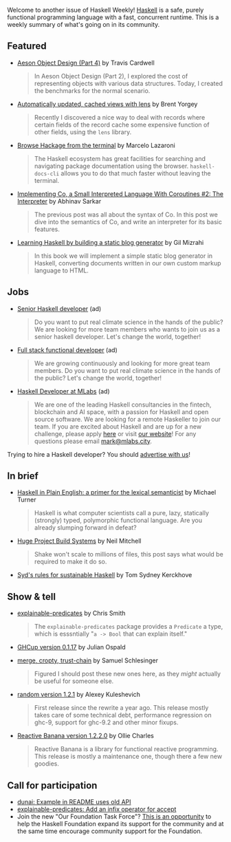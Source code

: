 Welcome to another issue of Haskell Weekly!
[Haskell](https://www.haskell.org) is a safe, purely functional programming language with a fast, concurrent runtime.
This is a weekly summary of what's going on in its community.

## Featured

-   [Aeson Object Design (Part 4)](https://www.extrema.is/blog/2021/09/18/aeson-object-design-part-4) by Travis Cardwell
    > In Aeson Object Design (Part 2), I explored the cost of representing objects with various data structures. Today, I created the benchmarks for the normal scenario.

-   [Automatically updated, cached views with lens](https://byorgey.wordpress.com/2021/09/17/automatically-updated-cached-views-with-lens/) by Brent Yorgey
    > Recently I discovered a nice way to deal with records where certain fields of the record cache some expensive function of other fields, using the `lens` library.

-   [Browse Hackage from the terminal](https://lazamar.github.io/haskell-documentation-in-the-command-line/) by Marcelo Lazaroni
    > The Haskell ecosystem has great facilities for searching and navigating package documentation using the browser. `haskell-docs-cli` allows you to do that much faster without leaving the terminal.

-   [Implementing Co, a Small Interpreted Language With Coroutines #2: The Interpreter](https://abhinavsarkar.net/posts/implementing-co-2/) by Abhinav Sarkar
    > The previous post was all about the syntax of Co. In this post we dive into the semantics of Co, and write an interpreter for its basic features.

-   [Learning Haskell by building a static blog generator](https://soupi.github.io/learn-haskell-blog-generator/) by Gil Mizrahi
    > In this book we will implement a simple static blog generator in Haskell, converting documents written in our own custom markup language to HTML.

## Jobs

<!-- 2021-08-19 through 2021-10-07 -->
-   [Senior Haskell developer](https://careers.carboncloud.com/jobs/1293869-senior-haskell-developer) (ad)
    > Do you want to put real climate science in the hands of the public? We are looking for more team members who wants to join us as a senior haskell developer. Let's change the world, together!

<!-- 2021-08-19 through 2021-10-07 -->
-   [Full stack functional developer](https://careers.carboncloud.com/jobs/935115-on-site-developer-functional-programming) (ad)
    > We are growing continuously and looking for more great team members. Do you want to put real climate science in the hands of the public? Let's change the world, together!

<!-- Runs from 2021-09-23 to 2021-10-14. -->
- [Haskell Developer at MLabs](https://apply.workable.com/mlabs/j/63DAAA4AEF/) (ad)
  > We are one of the leading Haskell consultancies in the fintech, blockchain and AI space, with a passion for Haskell and open source software. We are looking for a remote Haskeller to join our team. If you are excited about Haskell and are up for a new challenge, please apply [here](https://apply.workable.com/mlabs/j/63DAAA4AEF/) or visit [our website](https://mlabs.city/)! For any questions please email <mark@mlabs.city>.

Trying to hire a Haskell developer?
You should [advertise with us](https://haskellweekly.news/advertising.html)!

## In brief

-   [Haskell in Plain English: a primer for the lexical semanticist](https://docs.google.com/document/d/1GIDWMbFBAaOZc-jxOu1Majt6UNzCpg4vxMGeydb421M/preview) by Michael Turner
    > Haskell is what computer scientists call a pure, lazy, statically (strongly) typed, polymorphic functional language. Are you already slumping forward in defeat?

-   [Huge Project Build Systems](https://neilmitchell.blogspot.com/2021/09/huge-project-build-systems.html) by Neil Mitchell
    > Shake won't scale to millions of files, this post says what would be required to make it do so.

-   [Syd's rules for sustainable Haskell](https://github.com/NorfairKing/syds-rules-for-sustainable-haskell/tree/f88c8e675b085d3038dfa89ca07c4654f5533e5d) by Tom Sydney Kerckhove

## Show & tell

-   [explainable-predicates](https://discourse.haskell.org/t/ann-explainable-predicates-predicates-that-can-explain-themselves/3261?u=taylorfausak) by Chris Smith
    > The `explainable-predicates` package provides a `Predicate` a type, which is esssntially "`a -> Bool` that can explain itself."

-   [GHCup version 0.1.17](https://discourse.haskell.org/t/ann-ghcup-0-1-17-release/3281?u=taylorfausak) by Julian Ospald

-   [merge, cropty, trust-chain](https://np.reddit.com/r/haskell/comments/pqzd2z/ann_merge_cropty_and_trustchain/) by Samuel Schlesinger
    > Figured I should post these new ones here, as they _might_ actually be useful for someone else.

-   [random version 1.2.1](https://np.reddit.com/r/haskell/comments/psm3vc/ann_random121_release/) by Alexey Kuleshevich
    > First release since the rewrite a year ago. This release mostly takes care of some technical debt, performance regression on ghc-9, support for ghc-9.2 and other minor fixups.

-   [Reactive Banana version 1.2.2.0](https://discourse.haskell.org/t/reactive-banana-1-2-2-0/3249?u=taylorfausak) by Ollie Charles
    > Reactive Banana is a library for functional reactive programming. This release is mostly a maintenance one, though there a few new goodies.

## Call for participation

-   [dunai: Example in README uses old API](https://github.com/ivanperez-keera/dunai/issues/258)
-   [explainable-predicates: Add an infix operator for accept](https://github.com/cdsmith/explainable-predicates/issues/6)
-   Join the new "Our Foundation Task Force"?  [This is an opportunity](https://drive.google.com/file/d/15IlgIhLM__x5mgM0p-F_jmB7R6itAYjg/view?usp=sharing)  to help the Haskell Foundation expand its support for the community and at the same time encourage community support for the Foundation. <!-- This news item is valid until October 9, 2021, I (Matthias) intend to make a pull request to remove this item at that time -->
